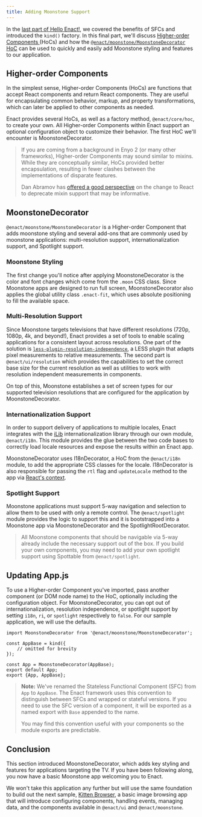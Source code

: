 ```yaml
---
title: Adding Moonstone Support
---
```

In the [last part of Hello Enact!](../kind/), we covered the benefits of SFCs
and introduced the `kind()` factory. In this final part, we'll discuss [Higher-order Components
](#higher-order-comopnents) (HoCs) and how the [`@enact/moonstone/MoonstoneDecorator`
HoC](#moonstonedecorator) can be used to quickly and easily add Moonstone styling and features to
our application.

## Higher-order Components

In the simplest sense, Higher-order Components (HoCs) are functions that accept React components and
return React components. They are useful for encapsulating common behavior, markup, and property
transformations, which can later be applied to other components as needed.

Enact provides several HoCs, as well as a factory method, `@enact/core/hoc`, to create
your own. All Higher-order Components within Enact support an optional configuration object to
customize their behavior. The first HoC we'll encounter is MoonstoneDecorator.

> If you are coming from a background in Enyo 2 (or many other frameworks), Higher-order Components
> may sound similar to mixins. While they are conceptually similar, HoCs provided better
> encapsulation, resulting in fewer clashes between the implementations of disparate features.
>
> Dan Abramov has [offered a good perspective](https://medium.com/@dan_abramov/mixins-are-dead-long-live-higher-order-components-94a0d2f9e750)
> on the change to React to deprecate mixin support that may be informative.

## MoonstoneDecorator

`@enact/moonstone/MoonstoneDecorator` is a Higher-order Component that adds moonstone styling and
several add-ons that are commonly used by moonstone applications: multi-resolution support,
internationalization support, and Spotlight support.

### Moonstone Styling

The first change you'll notice after applying MoonstoneDecorator is the color and font changes which
come from the `.moon` CSS class. Since Moonstone apps are designed to run full screen,
MoonstoneDecorator also applies the global utility class `.enact-fit`, which uses absolute
positioning to fill the available space.

### Multi-Resolution Support

Since Moonstone targets televisions that have different resolutions (720p, 1080p, 4k, and beyond!),
Enact provides a set of tools to enable scaling applications for a consistent layout across
resolutions. One part of the solution is [`less-plugin-resolution-independence`](https://github.com/enyojs/less-plugin-resolution-independence),
a LESS plugin that adapts pixel measurements to relative measurements. The second part is
`@enact/ui/resolution` which provides the capabilities to set the correct base size for the current
resolution as well as utilities to work with resolution independent measurements in components.

On top of this, Moonstone establishes a set of screen types for our supported television
resolutions that are configured for the application by MoonstoneDecorator.

### Internationalization Support

In order to support delivery of applications to multiple locales, Enact integrates with the [iLib](https://sourceforge.net/projects/i18nlib/)
internationalization library through our own module, `@enact/i18n`. This module provides the glue
between the two code bases to correctly load locale resources and expose the results within an Enact
app.

MoonstoneDecorator uses I18nDecorator, a HoC from the `@enact/i18n` module, to add the appropriate CSS
classes for the locale. I18nDecorator is also responsible for passing the `rtl` flag and
`updateLocale` method to the app via [React's context](https://facebook.github.io/react/docs/context.html).

### Spotlight Support

Moonstone applications must support 5-way navigation and selection to allow them to be used with only a
remote control. The `@enact/spotlight` module provides the logic to support this and it is bootstrapped
into a Moonstone app via MoonstoneDecorator and the SpotlightRootDecorator.

> All Moonstone components that should be navigable via 5-way already include the necessary support
> out of the box. If you build your own components, you may need to add your own spotlight support
> using Spottable from `@enact/spotlight`.

## Updating App.js

To use a Higher-order Component you've imported, pass another component (or DOM node name) to the
HoC, optionally including the configuration object. For MoonstoneDecorator, you can opt out of
internationalization, resolution independence, or spotlight support by setting `i18n`, `ri`, or
`spotlight` respectively to `false`. For our sample application, we will use the defaults.

	import MoonstoneDecorator from '@enact/moonstone/MoonstoneDecorator';
	
	const AppBase = kind({
		// omitted for brevity
	});
	
	const App = MoonstoneDecorator(AppBase);
	export default App;
	export {App, AppBase};

> **Note:** We've renamed the Stateless Functional Component (SFC) from `App` to `AppBase`. The
> Enact framework uses this convention to distinguish between SFCs and wrapped or stateful versions.
> If you need to use the SFC version of a component, it will be exported as a named export with
> `Base` appended to the name.
>
> You may find this convention useful with your components so the module exports are predictable.

## Conclusion

This section introduced MoonstoneDecorator, which adds key styling and features for applications
targeting the TV. If you have been following along, you now have a basic Moonstone app welcoming you
to Enact.

<!-- Insert Screenshoot -->

We won't take this application any further but will use the same foundation to build out the next
sample, [Kitten Browser](/docs/tutorials/kitten_browser/), a basic image browsing app that will introduce
configuring components, handling events, managing data, and the components available in `@enact/ui`
and `@enact/moonstone`.